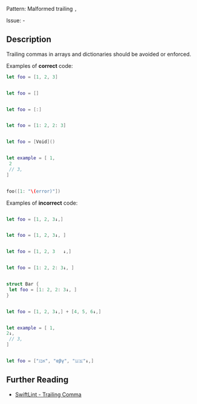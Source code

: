 Pattern: Malformed trailing `,`

Issue: -

## Description

Trailing commas in arrays and dictionaries should be avoided or enforced.

Examples of **correct** code:
```swift
let foo = [1, 2, 3]


let foo = []


let foo = [:]


let foo = [1: 2, 2: 3]


let foo = [Void]()


let example = [ 1,
 2
 // 3,
]


foo([1: "\(error)"])

```
Examples of **incorrect** code:
```swift

let foo = [1, 2, 3↓,]


let foo = [1, 2, 3↓, ]


let foo = [1, 2, 3   ↓,]


let foo = [1: 2, 2: 3↓, ]


struct Bar {
 let foo = [1: 2, 2: 3↓, ]
}


let foo = [1, 2, 3↓,] + [4, 5, 6↓,]


let example = [ 1,
2↓,
 // 3,
]


let foo = ["אבג", "αβγ", "🇺🇸"↓,]

```

## Further Reading

* [SwiftLint - Trailing Comma](https://github.com/realm/SwiftLint/blob/master/Rules.md#trailing-comma)